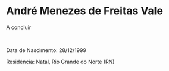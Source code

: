 # André Menezes de Freitas Vale

A concluir

<br>

<div align="left">
  <p> Data de Nascimento: 28/12/1999 </p>
  <p> Residência: Natal, Rio Grande do Norte (RN) </p>
</div>
